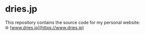 # dries.jp

This repository contains the source code for my personal website:  
🌐 [www.dries.jp](https://www.dries.jp)
